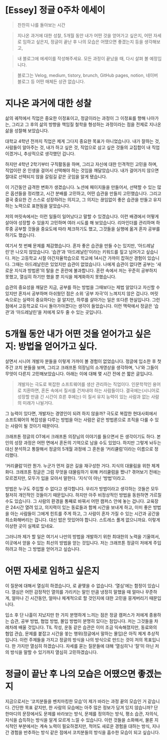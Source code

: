 # [Essey] 정글 0주차 에세이

> 찬찬히 나를 돌아보는 시간

> 지나온 과거에 대한 성찰, 5개월 동안 내가 어떤 것을 얻어가고 싶은지, 어떤 자세로 임하고 싶은지, 정글이 끝난 후 나의 모습은 어땠으면 좋겠는지 등을 생각해보고,

> 내 블로그에 에세이를 작성해주세요. 모든 과정이 끝났을 때, 다시 살펴 볼 예정입니다.

> 블로그는 Velog, medium, tistory, brunch, GitHub pages, notion, 네이버 블로그 등 어떤 매체든 상관 없습니다.

# 지나온 과거에 대한 성찰

삶의 궤적에서 직업은 중요한 이정표이고, 정글이라는 과정이 그 이정표를 향해 나아가는, 그리고 그 후의 삶의 방향을 책임질 철학을 형성하는 과정이라는 점을 전제로 지나온 삶을 성찰해 보았습니다.

대학교 4학년 전까지 직업은 제게 그다지 중요한 목표가 아니었습니다. 내가 잘하는 것, 사람들이 알아주는 것, 내가 하고 싶은 것, 직업으로 삼고 싶은 것들의 교집합이 내 직업이겠거니, 추상적으로 생각했던 겁니다.

하지만 4학년 2학기부터 구직활동을 하며, 그리고 자신에 대한 인격적인 고민을 하며, 직업이란 온 인생을 걸어서 선택해야 하는 것임을 깨달았습니다. 내가 걸어가지 않으면 절대로 선택되지 않을 갈림길 같은 곳임을 알게 됐습니다.

이 기간동안 급격한 변화가 생겼습니다. 노션에 페이지들을 만들어서, 선택할 수 있는 많은 옵션들을 정리했고, 시간 분배를 고민하고, 어떤 습관을 만들지 고민했습니다. 그리고 결국 중요한 건 스스로 성장하려는 의지고, 그 의지는 끊임없이 좋은 습관을 만들고 유지하는 노력으로 표현됨을 알았습니다.

저의 머릿속에서는 이런 일들이 일어났다고 말할 수 있겠습니다. 이런 배경에서 어떻게 살아야 성장할 수 있을지 고민하며 여러 시도를 해 보았습니다. 리마인더를 관리하며 하루중 공부할 것들을 중요도에 따라 체크하기도 했고, 그것들을 실행에 옮겨 혼자 공부를 하기도 했습니다.

여기서 첫 번째 문제를 체감했습니다. 혼자 좋은 습관을 만들 수는 있지만, ‘아드레날린’은 나오지 않았습니다. ‘습관’과 ‘아드레날린’이라는 키워드를 짚고 넘어가고 싶습니다. 저는 고등학교 시절 야간자율학습으로 학교에 14시간 가까이 잡혀산 경험이 있습니다. 그때는 아드레날린은 있었지만 습관이 없었습니다. 나에게 습관이 없다면 공부는 ‘새로운 지식과 방법론’의 탈을 쓴 혼란에 불과합니다. 혼란 속에서 저는 꾸준히 공부하지 못했고, 열심히 하기만 했을 뿐 지식을 체계화하지 못했습니다. 

습관의 중요성을 깨달은 지금, 공부를 하는 방법을 그때보다는 제법 알았다고 자신할 수 있지만 혼자서 공부하며 아쉬웠던 점은 소위 ‘공부 자극’이 느껴지지 않은 겁니다. 머릿속으로는 실력이 중요하다는 걸 알지만, 하루를 살아가는 일은 또다른 현실입니다. 그런 점에서 고등학교로 다시 돌아가야겠다는 생각이 들었습니다. 이런 맥락에서 정글은 ‘습관’과 ‘아드레날린’을 저에게 모두 줄 수 있는 곳입니다. 

# 5개월 동안 내가 어떤 것을 얻어가고 싶은지: 방법을 얻어가고 싶다.

살면서 시니어 개발자 분들을 이렇게 가까이 볼 경험이 없었습니다. 정글에 입소한 후 첫 주간 코치 분들을 보며, 그리고 크래프톤 의장님의 소개영상을 생각하며, ‘나’와 그들이 무엇이 다른지 고민해보았습니다. 아래는 이에 대해 몇 시간 전에 쓴 짧은 글입니다.

> 개발자는 극도로 복잡한 소프트웨어를 생산 관리하는 직업이다. 인문학적인 용어로 치환하면, 혼돈 속에서 질서를 건져내야 하는 사람들이다. 결국에는(시니어로 성장할 만큼 긴 시간이 흐른 후에는) 이 질서 유지 능력이 있는 사람과 없는 사람의 미래가 나뉠거다. 

그 능력이 있다면, 개발자는 경영인이 되려 하지 않을까? 극도로 복잡한 현대사회에서 소프트웨어의 복잡성을 다루는 방법을 아는 사람은 같은 방법론으로 조직을 다룰 수 있는 사람이 될 것이기 때문이다. 

크래프톤 정글의 OT에서 크래프톤 의장님의 이야기를 들으면서 든 생각이기도 하다. 본인의 성장 과정은 어떤 면에서 혼돈의 기억으로 남을 수도 있었다. 하지만 그렇게 놔두는 대신 분석하고 통찰해서 정글의 5개월 과정에 그 혼돈을 ‘커리큘럼’이라는 이름으로 정리했다. 

‘커리큘럼’이란 뭔가. 누군가 먼저 걸은 길을 재구성한 거다. 지식의 대물림을 위한 체계화다. 크래프톤 정글은 그럼 무엇을 대물림하기 위해 커리큘럼을 짰나? 겪어보기 전에는 모르겠지만, 모두가 입을 모아서 말한다. ‘지식’이 아닌 ‘방법’이라고. 

방법은 누구도 주입할 수 없다고 생각합니다. 우리가 방법이라고 생각하는 것들은 모두 철저히 개인적인 것들이기 때문입니다. 하지만 아주 비정상적인 방법을 동원하면 가르칠 수도 있습니다. 그 사람의 환경을 통째로 바꿔서 어떤 캠퍼스 안에 놓는 겁니다. 교육장은 24시간 열려 있고, 의지력이 있는 동료들과 함께 시간을 보내게 하고, 이미 좋은 방법을 아는 사람들이 그에게 힌트를 주게 하고, 그 사람이 혼자 가질 수 있는 시간과 공간을 최소화해버리는 겁니다. 대신 밥은 맛있어야 합니다. 스트레스 풀게 없으니까요. 이렇게 이상한 곳이 실제로 있네요.

 그러니까 제가 할 일은 여기서 나만의 방법을 개발하기 위한 최대한의 노력을 기울여서, 이곳에서 얻을 수 있는 최선의 방법을 얻는 것입니다. 저는 크래프톤 정글이 저에게 주입하려고 하는 그 방법을 얻어가고 싶습니다.

# 어떤 자세로 임하고 싶은지

이 질문에 대해서 열심히 하겠습니다, 로 끝맺을 수 없습니다. ‘열심’에는 함정이 있습니다. 열심은 어떤 감정적인 열의를 가리키는 말인 만큼 냉정히 말했을 때 얼마나 꾸준하게, 얼마나 긴 시간동안, 얼마나 체계적으로 할 것인지에 대한 고민을 뭉게버리기 때문입니다. 

입소 후 단 나흘이 지났지만 한 가지 분명하게 느끼는 점은 정글 캠퍼스가 저에게 종용하는 습관, 공부 방법, 협업 방법, 몰입 방법이 분명히 있다는 점입니다. 저는 그것들을 차례차례 배울 것입니다. TIL 작성, 운동 같은 습관은 이미 조금 익숙해졌지만, 동료와의 협업 관습, 문제를 붙잡고 시간을 쏳는 행위(정글에서 말하는 몰입)은 아직 제게 추상적입니다. 이런 주제들을 가지고 정글의 방식을 나의 방식으로 만드는 것이 저의 목표입니다. 한 가지만 열심히 하겠습니다. 자세를 묻는 질문들에 대해 ‘열심히’나 ‘잘’이 아닌 저의 방식을 말할 수 있기까지 열심히 고민하겠습니다. 

# 정글이 끝난 후 나의 모습은 어땠으면 좋겠는지

지금으로서는 ‘코치분들을 벤치마킹한 모습’이 제가 바라는 과정 끝의 모습인 거 같습니다. 간단한 목표 같지만, 한 사람의 모습에는 아주 많은 정보가 담겨 있지 않습니까? 단 한마디의 문장에서도 문제를 바라보는 방식, 문제를 정의하는 방식, 평소 습관, 자의식, 지식을 습득하는 방식을 알게 모르게 느낄 수 있습니다. 이런 것들을 소화해서, 물론 지식적인 부분에서는 계속 노력이 필요하겠지만, 적어도 새로운 경험을 대하는 방식, 지나간 경험을 반추하는 방식 같은 점에서 코치분들의 방식을 흡수한 모습이 되고 싶습니다. 

